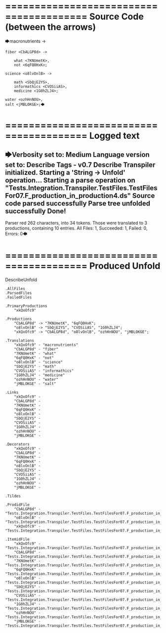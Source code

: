 ========================================
Source Code (between the arrows)
========================================

🡆macronutrients <xkQxOfc9> ->

    fiber <CbALGP8d> ->

        what <7KNUmetK>,
        not <6qFQ0HxK>;
	
	science <o8lvOnlB> ->
		
		math <SbQjE2YS>,
		informathics <CVOSiiAS>,
		medicine <1G0hZLJ4>;
    
    water <ozhHnNOU>,
    salt <jMBLOKGE>;🡄

========================================
Logged text
========================================

🡆Verbosity set to: Medium
Language version set to: Describe Tags - v0.7
Describe Transpiler initialized.
Starting a 'String -> Unfold' operation...
Starting a parse operation on "Tests.Integration.Transpiler.TestFiles.TestFilesFor07.F_production_in_production4.ds"
Source code parsed successfully
Parse tree unfolded successfully
Done!
------------------------
Parser red 262 characters, into 34 tokens.
Those were translated to 3 productions, containing 10 entries.
All Files: 1, Succeeded: 1, Failed: 0, Errors: 0🡄

========================================
Produced Unfold
========================================

DescribeUnfold

    .AllFiles
    .ParsedFiles
    .FailedFiles

    .PrimaryProductions
        "xkQxOfc9" 

    .Productions
        "CbALGP8d" -> "7KNUmetK", "6qFQ0HxK";
        "o8lvOnlB" -> "SbQjE2YS", "CVOSiiAS", "1G0hZLJ4";
        "xkQxOfc9" -> "CbALGP8d", "o8lvOnlB", "ozhHnNOU", "jMBLOKGE";

    .Translations
        "xkQxOfc9" - "macronutrients"
        "CbALGP8d" - "fiber"
        "7KNUmetK" - "what"
        "6qFQ0HxK" - "not"
        "o8lvOnlB" - "science"
        "SbQjE2YS" - "math"
        "CVOSiiAS" - "informathics"
        "1G0hZLJ4" - "medicine"
        "ozhHnNOU" - "water"
        "jMBLOKGE" - "salt"

    .Links
        "xkQxOfc9" - 
        "CbALGP8d" - 
        "7KNUmetK" - 
        "6qFQ0HxK" - 
        "o8lvOnlB" - 
        "SbQjE2YS" - 
        "CVOSiiAS" - 
        "1G0hZLJ4" - 
        "ozhHnNOU" - 
        "jMBLOKGE" - 

    .Decorators
        "xkQxOfc9" - 
        "CbALGP8d" - 
        "7KNUmetK" - 
        "6qFQ0HxK" - 
        "o8lvOnlB" - 
        "SbQjE2YS" - 
        "CVOSiiAS" - 
        "1G0hZLJ4" - 
        "ozhHnNOU" - 
        "jMBLOKGE" - 

    .Tildes

    .ProdidFile
        "CbALGP8d" - "Tests.Integration.Transpiler.TestFiles.TestFilesFor07.F_production_in_production4.ds"
        "o8lvOnlB" - "Tests.Integration.Transpiler.TestFiles.TestFilesFor07.F_production_in_production4.ds"
        "xkQxOfc9" - "Tests.Integration.Transpiler.TestFiles.TestFilesFor07.F_production_in_production4.ds"

    .ItemidFile
        "xkQxOfc9" - "Tests.Integration.Transpiler.TestFiles.TestFilesFor07.F_production_in_production4.ds"
        "CbALGP8d" - "Tests.Integration.Transpiler.TestFiles.TestFilesFor07.F_production_in_production4.ds"
        "7KNUmetK" - "Tests.Integration.Transpiler.TestFiles.TestFilesFor07.F_production_in_production4.ds"
        "6qFQ0HxK" - "Tests.Integration.Transpiler.TestFiles.TestFilesFor07.F_production_in_production4.ds"
        "o8lvOnlB" - "Tests.Integration.Transpiler.TestFiles.TestFilesFor07.F_production_in_production4.ds"
        "SbQjE2YS" - "Tests.Integration.Transpiler.TestFiles.TestFilesFor07.F_production_in_production4.ds"
        "CVOSiiAS" - "Tests.Integration.Transpiler.TestFiles.TestFilesFor07.F_production_in_production4.ds"
        "1G0hZLJ4" - "Tests.Integration.Transpiler.TestFiles.TestFilesFor07.F_production_in_production4.ds"
        "ozhHnNOU" - "Tests.Integration.Transpiler.TestFiles.TestFilesFor07.F_production_in_production4.ds"
        "jMBLOKGE" - "Tests.Integration.Transpiler.TestFiles.TestFilesFor07.F_production_in_production4.ds"

